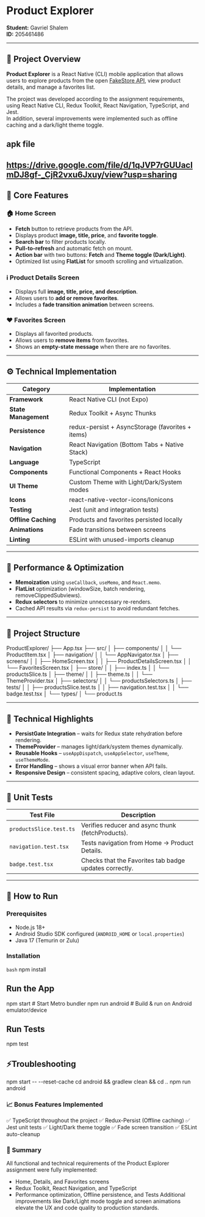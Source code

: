 # Product Explorer  
**Student:** Gavriel Shalem  
**ID:** 205461486  

---

## 📱 Project Overview  
**Product Explorer** is a React Native (CLI) mobile application that allows users to explore products from the open [FakeStore API](https://fakestoreapi.com), view product details, and manage a favorites list.  

The project was developed according to the assignment requirements, using React Native CLI, Redux Toolkit, React Navigation, TypeScript, and Jest.  
In addition, several improvements were implemented such as offline caching and a dark/light theme toggle.

## apk file 
https://drive.google.com/file/d/1qJVP7rGUUacImDJ8gf-_CjR2vxu6Jxuy/view?usp=sharing
---

## 🧩 Core Features

### 🏠 Home Screen
- **Fetch** button to retrieve products from the API.  
- Displays product **image, title, price**, and **favorite toggle**.  
- **Search bar** to filter products locally.  
- **Pull-to-refresh** and automatic fetch on mount.  
- **Action bar** with two buttons: **Fetch** and **Theme toggle (Dark/Light)**.  
- Optimized list using **FlatList** for smooth scrolling and virtualization.

### ℹ️ Product Details Screen
- Displays full **image, title, price, and description**.  
- Allows users to **add or remove favorites**.  
- Includes a **fade transition animation** between screens.

### ❤️ Favorites Screen
- Displays all favorited products.  
- Allows users to **remove items** from favorites.  
- Shows an **empty-state message** when there are no favorites.

---

## ⚙️ Technical Implementation

| Category | Implementation |
|-----------|----------------|
| **Framework** | React Native CLI (not Expo) |
| **State Management** | Redux Toolkit + Async Thunks |
| **Persistence** | redux-persist + AsyncStorage (favorites + items) |
| **Navigation** | React Navigation (Bottom Tabs + Native Stack) |
| **Language** | TypeScript |
| **Components** | Functional Components + React Hooks |
| **UI Theme** | Custom Theme with Light/Dark/System modes |
| **Icons** | react-native-vector-icons/Ionicons |
| **Testing** | Jest (unit and integration tests) |
| **Offline Caching** | Products and favorites persisted locally |
| **Animations** | Fade transitions between screens |
| **Linting** | ESLint with unused-imports cleanup |

---

## 🚀 Performance & Optimization
- **Memoization** using `useCallback`, `useMemo`, and `React.memo`.  
- **FlatList** optimization (windowSize, batch rendering, removeClippedSubviews).  
- **Redux selectors** to minimize unnecessary re-renders.  
- Cached API results via `redux-persist` to avoid redundant fetches.

---

## 📂 Project Structure
ProductExplorer/
├── App.tsx
├── src/
│ ├── components/
│ │ └── ProductItem.tsx
│ ├── navigation/
│ │ └── AppNavigator.tsx
│ ├── screens/
│ │ ├── HomeScreen.tsx
│ │ ├── ProductDetailsScreen.tsx
│ │ └── FavoritesScreen.tsx
│ ├── store/
│ │ ├── index.ts
│ │ └── productsSlice.ts
│ ├── theme/
│ │ ├── theme.ts
│ │ └── ThemeProvider.tsx
│ ├── selectors/
│ │ └── productsSelectors.ts
│ ├── tests/
│ │ ├── productsSlice.test.ts
│ │ ├── navigation.test.tsx
│ │ └── badge.test.tsx
│ └── types/
│ └── product.ts


---

## 🧠 Technical Highlights
- **PersistGate Integration** – waits for Redux state rehydration before rendering.  
- **ThemeProvider** – manages light/dark/system themes dynamically.  
- **Reusable Hooks** – `useAppDispatch`, `useAppSelector`, `useTheme`, `useThemeMode`.  
- **Error Handling** – shows a visual error banner when API fails.  
- **Responsive Design** – consistent spacing, adaptive colors, clean layout.  

---

## 🧪 Unit Tests
| Test File | Description |
|------------|--------------|
| `productsSlice.test.ts` | Verifies reducer and async thunk (fetchProducts). |
| `navigation.test.tsx` | Tests navigation from Home → Product Details. |
| `badge.test.tsx` | Checks that the Favorites tab badge updates correctly. |

---

## 📝 How to Run

### Prerequisites
- Node.js 18+  
- Android Studio SDK configured (`ANDROID_HOME` or `local.properties`)  
- Java 17 (Temurin or Zulu)

### Installation
```bash```
npm install

## Run the App

npm start        # Start Metro bundler
npm run android  # Build & run on Android emulator/device

## Run Tests
npm test

## ⚡Troubleshooting
npm start -- --reset-cache
cd android && gradlew clean && cd ..
npm run android

### 📈 Bonus Features Implemented

✅ TypeScript throughout the project
✅ Redux-Persist (Offline caching)
✅ Jest unit tests
✅ Light/Dark theme toggle
✅ Fade screen transition
✅ ESLint auto-cleanup

### 📄 Summary

All functional and technical requirements of the Product Explorer assignment were fully implemented:
- Home, Details, and Favorites screens
- Redux Toolkit, React Navigation, and TypeScript
- Performance optimization, Offline persistence, and Tests
Additional improvements like Dark/Light mode toggle and screen animations elevate the UX and code quality to production standards.